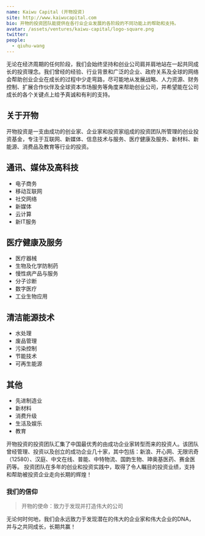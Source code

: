 ```yaml
---
name: Kaiwu Capital (开物投资)
site: http://www.kaiwucapital.com
bio: 开物的投资团队能提供在各行业企业发展的各阶段的不同功能上的帮助和支持。
avatar: /assets/ventures/kaiwu-capital/logo-square.png
twitter: 
people:
  - qiuhu-wang
---
```


无论在经济周期的任何阶段，我们会始终坚持和创业公司肩并肩地站在一起共同成长的投资理念。我们曾经的经验、行业背景和广泛的企业、政府关系及全球的网络会帮助创业企业在成长的过程中少走弯路，尽可能地从发展战略、人力资源、财务控制、扩展合作伙伴及全球资本市场服务等角度来帮助创业公司，并希望能在公司成长的各个关键点上给予真诚和有利的支持。

## 关于开物

开物投资是一支由成功的创业家、企业家和投资家组成的投资团队所管理的创业投资基金，专注于互联网、新媒体、信息技术与服务、医疗健康及服务、新材料、新能源、消费品及教育等行业的投资。

## 通讯、媒体及高科技

- 电子商务
- 移动互联网
- 社交网络
- 新媒体
- 云计算
- 新IT服务

## 医疗健康及服务

- 医疗器械
- 生物及化学防制药
- 慢性病产品与服务
- 分子诊断
- 数字医疗
- 工业生物应用

## 清洁能源技术

- 水处理
- 废品管理
- 污染控制
- 节能技术
- 可再生能源

## 其他

- 先进制造业
- 新材料
- 消费升级
- 生活及娱乐
- 教育

开物投资的投资团队汇集了中国最优秀的由成功企业家转型而来的投资人。该团队曾经管理、投资以及创立的成功企业几十家，其中包括：新浪、开心网、无限讯奇（12580）、汉庭、中文在线、普能、中特物流、国韵生物、珅奥基医药、赛金医药等。
投资团队在多年的创业和投资实践中，取得了令人瞩目的投资业绩，支持和帮助被投资企业走向长期的辉煌！

### 我们的信仰

> 开物的使命：致力于发现并打造伟大的公司

无论何时何地，我们会永远致力于发现潜在的伟大的企业家和伟大企业的DNA，并与之共同成长，长期共赢！
